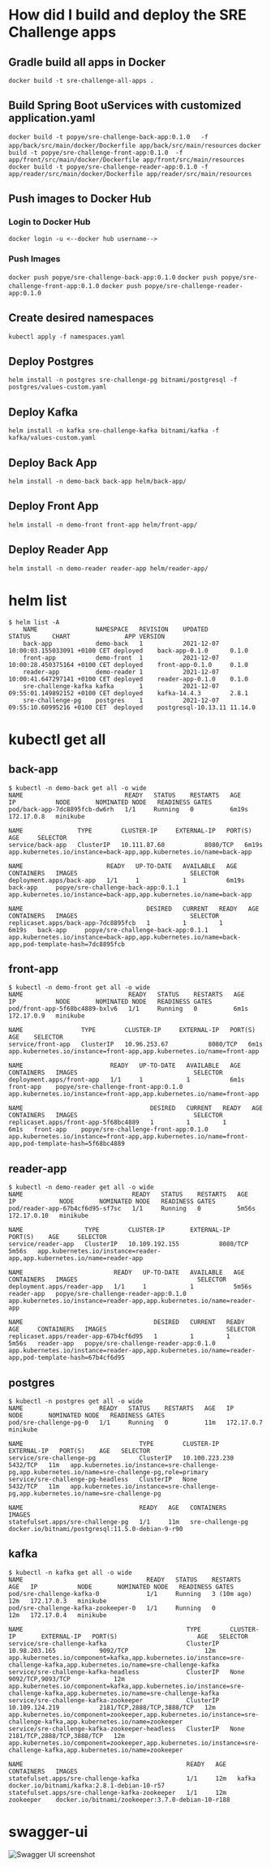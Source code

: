 # How did I build and deploy the SRE Challenge apps

## Gradle build all apps in Docker

`docker build -t sre-challenge-all-apps .`

## Build Spring Boot uServices with customized application.yaml
`docker build -t popye/sre-challenge-back-app:0.1.0   -f app/back/src/main/docker/Dockerfile app/back/src/main/resources`
`docker build -t popye/sre-challenge-front-app:0.1.0  -f app/front/src/main/docker/Dockerfile app/front/src/main/resources`
`docker build -t popye/sre-challenge-reader-app:0.1.0 -f app/reader/src/main/docker/Dockerfile app/reader/src/main/resources`

## Push images to Docker Hub

### Login to Docker Hub

`docker login -u <--docker hub username-->`

### Push Images
`docker push popye/sre-challenge-back-app:0.1.0`
`docker push popye/sre-challenge-front-app:0.1.0`
`docker push popye/sre-challenge-reader-app:0.1.0`

## Create desired namespaces
`kubectl apply -f namespaces.yaml`

## Deploy Postgres
`helm install -n postgres sre-challenge-pg bitnami/postgresql -f postgres/values-custom.yaml`

## Deploy Kafka
`helm install -n kafka sre-challenge-kafka bitnami/kafka -f kafka/values-custom.yaml`

## Deploy Back App
`helm install -n demo-back back-app helm/back-app/`

## Deploy Front App
`helm install -n demo-front front-app helm/front-app/`

## Deploy Reader App
`helm install -n demo-reader reader-app helm/reader-app/`


# helm list

```
$ helm list -A 
    NAME               	NAMESPACE  	REVISION	UPDATED                                	STATUS  	CHART              	APP VERSION
    back-app           	demo-back  	1       	2021-12-07 10:00:03.155033091 +0100 CET	deployed	back-app-0.1.0     	0.1.0      
    front-app          	demo-front 	1       	2021-12-07 10:00:28.450375164 +0100 CET	deployed	front-app-0.1.0    	0.1.0      
    reader-app         	demo-reader	1       	2021-12-07 10:00:41.647297141 +0100 CET	deployed	reader-app-0.1.0   	0.1.0      
    sre-challenge-kafka	kafka      	1       	2021-12-07 09:55:01.149892152 +0100 CET	deployed	kafka-14.4.3       	2.8.1      
    sre-challenge-pg   	postgres   	1       	2021-12-07 09:55:10.60995216 +0100 CET 	deployed	postgresql-10.13.11	11.14.0
```

# kubectl get all 

## back-app

```
$ kubectl -n demo-back get all -o wide
NAME                            READY   STATUS    RESTARTS   AGE     IP           NODE       NOMINATED NODE   READINESS GATES
pod/back-app-7dc8895fcb-dw6rh   1/1     Running   0          6m19s   172.17.0.8   minikube              

NAME               TYPE        CLUSTER-IP     EXTERNAL-IP   PORT(S)    AGE     SELECTOR
service/back-app   ClusterIP   10.111.87.60           8080/TCP   6m19s   app.kubernetes.io/instance=back-app,app.kubernetes.io/name=back-app

NAME                       READY   UP-TO-DATE   AVAILABLE   AGE     CONTAINERS   IMAGES                               SELECTOR
deployment.apps/back-app   1/1     1            1           6m19s   back-app     popye/sre-challenge-back-app:0.1.1   app.kubernetes.io/instance=back-app,app.kubernetes.io/name=back-app

NAME                                  DESIRED   CURRENT   READY   AGE     CONTAINERS   IMAGES                               SELECTOR
replicaset.apps/back-app-7dc8895fcb   1         1         1       6m19s   back-app     popye/sre-challenge-back-app:0.1.1   app.kubernetes.io/instance=back-app,app.kubernetes.io/name=back-app,pod-template-hash=7dc8895fcb
```

## front-app

```
$ kubectl -n demo-front get all -o wide
NAME                             READY   STATUS    RESTARTS   AGE    IP           NODE       NOMINATED NODE   READINESS GATES
pod/front-app-5f68bc4889-bxlv6   1/1     Running   0          6m1s   172.17.0.9   minikube              

NAME                TYPE        CLUSTER-IP     EXTERNAL-IP   PORT(S)    AGE    SELECTOR
service/front-app   ClusterIP   10.96.253.67           8080/TCP   6m1s   app.kubernetes.io/instance=front-app,app.kubernetes.io/name=front-app

NAME                        READY   UP-TO-DATE   AVAILABLE   AGE    CONTAINERS   IMAGES                                SELECTOR
deployment.apps/front-app   1/1     1            1           6m1s   front-app    popye/sre-challenge-front-app:0.1.0   app.kubernetes.io/instance=front-app,app.kubernetes.io/name=front-app

NAME                                   DESIRED   CURRENT   READY   AGE    CONTAINERS   IMAGES                                SELECTOR
replicaset.apps/front-app-5f68bc4889   1         1         1       6m1s   front-app    popye/sre-challenge-front-app:0.1.0   app.kubernetes.io/instance=front-app,app.kubernetes.io/name=front-app,pod-template-hash=5f68bc4889
```

## reader-app

```
$ kubectl -n demo-reader get all -o wide
NAME                              READY   STATUS    RESTARTS   AGE     IP            NODE       NOMINATED NODE   READINESS GATES
pod/reader-app-67b4cf6d95-sf7sc   1/1     Running   0          5m56s   172.17.0.10   minikube              

NAME                 TYPE        CLUSTER-IP       EXTERNAL-IP   PORT(S)    AGE     SELECTOR
service/reader-app   ClusterIP   10.109.192.155           8080/TCP   5m56s   app.kubernetes.io/instance=reader-app,app.kubernetes.io/name=reader-app

NAME                         READY   UP-TO-DATE   AVAILABLE   AGE     CONTAINERS   IMAGES                                 SELECTOR
deployment.apps/reader-app   1/1     1            1           5m56s   reader-app   popye/sre-challenge-reader-app:0.1.0   app.kubernetes.io/instance=reader-app,app.kubernetes.io/name=reader-app

NAME                                    DESIRED   CURRENT   READY   AGE     CONTAINERS   IMAGES                                 SELECTOR
replicaset.apps/reader-app-67b4cf6d95   1         1         1       5m56s   reader-app   popye/sre-challenge-reader-app:0.1.0   app.kubernetes.io/instance=reader-app,app.kubernetes.io/name=reader-app,pod-template-hash=67b4cf6d95
```

## postgres

```
$ kubectl -n postgres get all -o wide
NAME                     READY   STATUS    RESTARTS   AGE   IP           NODE       NOMINATED NODE   READINESS GATES
pod/sre-challenge-pg-0   1/1     Running   0          11m   172.17.0.7   minikube              

NAME                                TYPE        CLUSTER-IP       EXTERNAL-IP   PORT(S)    AGE   SELECTOR
service/sre-challenge-pg            ClusterIP   10.100.223.230           5432/TCP   11m   app.kubernetes.io/instance=sre-challenge-pg,app.kubernetes.io/name=sre-challenge-pg,role=primary
service/sre-challenge-pg-headless   ClusterIP   None                     5432/TCP   11m   app.kubernetes.io/instance=sre-challenge-pg,app.kubernetes.io/name=sre-challenge-pg

NAME                                READY   AGE   CONTAINERS         IMAGES
statefulset.apps/sre-challenge-pg   1/1     11m   sre-challenge-pg   docker.io/bitnami/postgresql:11.5.0-debian-9-r90
```

## kafka

```
$ kubectl -n kafka get all -o wide
NAME                                  READY   STATUS    RESTARTS      AGE   IP           NODE       NOMINATED NODE   READINESS GATES
pod/sre-challenge-kafka-0             1/1     Running   3 (10m ago)   12m   172.17.0.3   minikube              
pod/sre-challenge-kafka-zookeeper-0   1/1     Running   0             12m   172.17.0.4   minikube              

NAME                                             TYPE        CLUSTER-IP       EXTERNAL-IP   PORT(S)                      AGE   SELECTOR
service/sre-challenge-kafka                      ClusterIP   10.98.203.165            9092/TCP                     12m   app.kubernetes.io/component=kafka,app.kubernetes.io/instance=sre-challenge-kafka,app.kubernetes.io/name=sre-challenge-kafka
service/sre-challenge-kafka-headless             ClusterIP   None                     9092/TCP,9093/TCP            12m   app.kubernetes.io/component=kafka,app.kubernetes.io/instance=sre-challenge-kafka,app.kubernetes.io/name=sre-challenge-kafka
service/sre-challenge-kafka-zookeeper            ClusterIP   10.109.124.219           2181/TCP,2888/TCP,3888/TCP   12m   app.kubernetes.io/component=zookeeper,app.kubernetes.io/instance=sre-challenge-kafka,app.kubernetes.io/name=zookeeper
service/sre-challenge-kafka-zookeeper-headless   ClusterIP   None                     2181/TCP,2888/TCP,3888/TCP   12m   app.kubernetes.io/component=zookeeper,app.kubernetes.io/instance=sre-challenge-kafka,app.kubernetes.io/name=zookeeper

NAME                                             READY   AGE   CONTAINERS   IMAGES
statefulset.apps/sre-challenge-kafka             1/1     12m   kafka        docker.io/bitnami/kafka:2.8.1-debian-10-r57
statefulset.apps/sre-challenge-kafka-zookeeper   1/1     12m   zookeeper    docker.io/bitnami/zookeeper:3.7.0-debian-10-r188
```
# swagger-ui

![Swagger UI screenshot](screenshot-swagger-ui.png)
